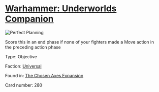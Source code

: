 # [Warhammer: Underworlds Companion](https://guidokessels.github.io/wh-underworlds)

  

![Perfect Planning](https://warhammerunderworlds.com/wp-content/uploads/sites/6/2018/02/280_ENG.png)

Score this in an end phase if none of your fighters made a Move action in the preceding action phase

Type: Objective

Faction: [Universal](https://guidokessels.github.io/wh-underworlds/factions/universal)

Found in: [The Chosen Axes Expansion](https://guidokessels.github.io/wh-underworlds/locations/the-chosen-axes-expansion)

Card number: 280
